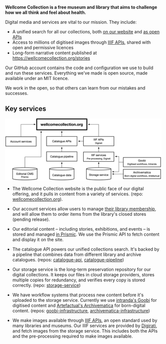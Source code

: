 **Wellcome Collection is a free museum and library that aims to challenge how we all think and feel about health.**

Digital media and services are vital to our mission.
They include:

-   A unified search for all our collections, both [on our website](https://wellcomecollection.org/collections) and [as open APIs](https://developers.wellcomecollection.org/docs/api)
-   Access to millions of digitised images through [IIIF APIs](https://developers.wellcomecollection.org/images), shared with open and permissive licences
-   Long-form narrative content published at <https://wellcomecollection.org/stories>

Our GitHub account contains the code and configuration we use to build and run these services.
Everything we've made is open source, made available under an MIT licence.

We work in the open, so that others can learn from our mistakes and successes.

## Key services

![A diagram showing the major services in wellcomecollection.org](https://raw.githubusercontent.com/wellcomecollection/.github/main/profile/services.png)

-   The Wellcome Collection website is the public face of our digital offering, and it pulls in content from a variety of services.
    (repo: [wellcomecollection.org](https://github.com/wellcomecollection/wellcomecollection.org)).

-   Our account services allow users to manage [their library membership](https://wellcomecollection.org/pages/X_2eexEAACQAZLBi), and will allow them to order items from the library's closed stores (pending release).

-   Our editorial content – including stories, exhibitions, and events – is stored and managed [in Prismic](https://prismic.io/).
    We use the Prismic API to fetch content and display it on the site.

-   The catalogue API powers our unified collections search.
    It's backed by a pipeline that combines data from different library and archive catalogues.
    (repos: [catalogue-api](https://github.com/wellcomecollection/catalogue-api), [catalogue-pipeline](https://github.com/wellcomecollection/catalogue-pipeline))

-   Our storage service is the long-term preservation repository for our digital collections.
    It keeps our files in cloud storage providers, stores multiple copies for redundancy, and verifies every copy is stored correctly. (repo: [storage-service](https://github.com/wellcomecollection/storage-service))

-   We have workflow systems that process new content before it's uploaded to the storage service.
    Currently we use [intranda's Goobi](https://www.intranda.com/en/digiverso/goobi/goobi-overview/) for digitised content and [Artefactual's Archivematica](https://www.archivematica.org/en/) for born-digital content.
    (repos: [goobi-infrastructure](https://github.com/wellcomecollection/goobi-infrastructure), [archivematica-infrastructure](https://github.com/wellcomecollection/archivematica-infrastructure))

-   We make images available through [IIIF APIs](https://iiif.io/api/), an open standard used by many libraries and museums.
    Our IIIF services are provided by [Digirati](https://digirati.com/), and fetch images from the storage service.
    This includes both the APIs and the pre-processing required to make images available.
